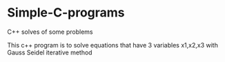 # Simple-C-programs
C++ solves of some problems

This c++ program is to solve equations that have 3 variables x1,x2,x3 with Gauss Seidel iterative method
